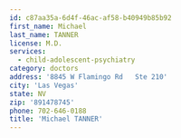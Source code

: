 ```yaml
---
id: c87aa35a-6d4f-46ac-af58-b40949b85b92
first_name: Michael
last_name: TANNER
license: M.D.
services:
  - child-adolescent-psychiatry
category: doctors
address: '8845 W Flamingo Rd   Ste 210'
city: 'Las Vegas'
state: NV
zip: '891478745'
phone: 702-646-0188
title: 'Michael TANNER'
---
```

